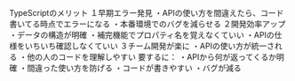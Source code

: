 
TypeScriptのメリット
１早期エラー発見
・APIの使い方を間違えたら、コード書いてる時点でエラーになる
・本番環境でのバグを減らせる
２開発効率アップ
・データの構造が明確
・補完機能でプロパティ名を覚えなくていい
・APIの仕様をいちいち確認しなくていい
３チーム開発が楽に
・APIの使い方が統一される
・他の人のコードを理解しやすい
要するに：
・APIから何が返ってくるか明確
・間違った使い方を防げる
・コードが書きやすい
・バグが減る
